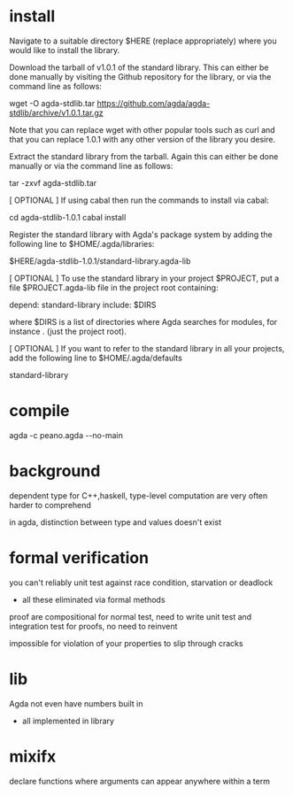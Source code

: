# install
Navigate to a suitable directory $HERE (replace appropriately) where you would like to install the library.

Download the tarball of v1.0.1 of the standard library. This can either be done manually by visiting the Github repository for the library, or via the command line as follows:

wget -O agda-stdlib.tar https://github.com/agda/agda-stdlib/archive/v1.0.1.tar.gz

Note that you can replace wget with other popular tools such as curl and that you can replace 1.0.1 with any other version of the library you desire.

Extract the standard library from the tarball. Again this can either be done manually or via the command line as follows:

tar -zxvf agda-stdlib.tar

[ OPTIONAL ] If using cabal then run the commands to install via cabal:

cd agda-stdlib-1.0.1
cabal install

Register the standard library with Agda's package system by adding the following line to $HOME/.agda/libraries:

$HERE/agda-stdlib-1.0.1/standard-library.agda-lib

[ OPTIONAL ] To use the standard library in your project $PROJECT, put a file $PROJECT.agda-lib file in the project root containing:

depend: standard-library
include: $DIRS

where $DIRS is a list of directories where Agda searches for modules, for instance . (just the project root).

[ OPTIONAL ] If you want to refer to the standard library in all your projects, add the following line to $HOME/.agda/defaults

standard-library


# compile
agda -c peano.agda --no-main

# background
dependent type
for C++,haskell, type-level computation are very often harder to comprehend

in agda, distinction between type and values doesn't exist

# formal verification
you can't reliably unit test against race condition, starvation or deadlock
- all these eliminated via formal methods

proof are compositional
for normal test, need to write unit test and integration test
for proofs, no need to reinvent

impossible for violation of your properties to slip through cracks 

# lib
Agda not even have numbers built in
- all implemented in library


# mixifx
declare functions where arguments can appear anywhere within a term









